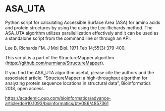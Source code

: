 # ASA_UTA
Python script for calculating Accessible Surface Area (ASA) for amino acids and protein structures by using the using the Lee-Richards method. The ASA_UTA algorithm utilizes parallellization effectively and it can be used as a standalone script from the command line or through an API.

Lee B, Richards FM. J Mol Biol. 1971 Feb 14;55(3):379-400.

This script is a part of the StructureMapper algorithm (https://github.com/nurmians/StructureMapper).

If you find the ASA_UTA algorithm useful, please cite the authors and the associated article: "StructureMapper: a high-throughput algorithm for analyzing protein sequence locations in structural data", Bioinformatics 2018, open access.

https://academic.oup.com/bioinformatics/advance-article/doi/10.1093/bioinformatics/bty086/4857361
